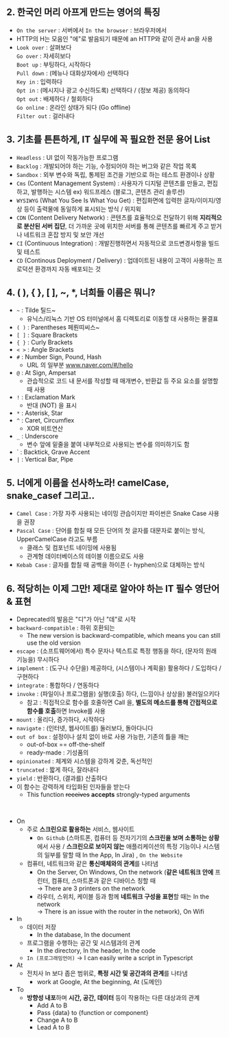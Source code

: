 ## 2. 한국인 머리 아프게 만드는 영어의 특징

- `On the server` : 서버에서 
`In the browser` : 브라우저에서
- HTTP의 H는 모음인 "에"로 발음되기 때문에 an HTTP와 같이 관사 an을 사용
- `Look over` : 살펴보다 <br>
`Go over` : 자세히보다<br>
`Boot up` : 부팅하다, 시작하다<br>
`Pull down` : (메뉴나 대화상자에서) 선택하다<br>
`Key in` : 입력하다<br>
`Opt in` : (메시지나 광고 수신하도록) 선택하다 / (정보 제공) 동의하다<br>
`Opt out` : 배제하다 / 철회하다<br>
`Go online` : 온라인 상태가 되다 (Go offline)<br>
`Filter out` : 걸러내다

## 3. 기초를 튼튼하게, IT 실무에 꼭 필요한 전문 용어 List
- `Headless` : UI 없이 작동가능한 프로그램
- `Backlog` : 개발되어야 하는 기능, 수정되어야 하는 버그와 같은 작업 목록
- `Sandbox` : 외부 변수와 독립, 통제된 조건을 기반으로 하는 테스트 환경이나 상황
- `Cms` (Content Management System) : 사용자가 디지털 콘텐츠를 만들고, 편집하고, 발행하는 시스템 ex) 워드프레스 (블로그, 콘텐츠 관리 솔루션)
- `WYSIWYG` (What You See Is What You Get) : 편집화면에 입력한 글자/이미지/영상 등이 출력물에 동일하게 표시되는 방식 / 위지윅
- `CDN` (Content Delivery Network) : 콘텐츠를 효율적으로 전달하기 위해 **지리적으로 분산된 서버 집단**, 더 가까운 곳에 위치한 서버를 통해 콘텐츠를 빠르게 주고 받거나 네트워크 혼잡 방지 및 보안 개선
- `CI` (Continuous Integration) : 개발진행하면서 자동적으로 코드변경사항을 빌드 및 테스트
- `CD` (Continous Deployment / Delivery) : 업데이트된 내용이 고객이 사용하는 프로덕션 환경까지 자동 배포되는 것

## 4. ( ), { }, [ ], ~, *, 너희들 이름은 뭐니?

- `~` : Tilde 틸드~
    - 유닉스/리눅스 기반 OS 터미널에서 홈 디렉토리로 이동할 대 사용하는 물결표
- `( )` : Parentheses 페뤈띠씨스~
- `[ ]` : Square Brackets
- `{ }` : Curly Brackets
- `< >` : Angle Brackets
- `#` : Number Sign, Pound, Hash
    - URL 의 일부분 www.naver.com/#/hello
- `@` : At Sign, Ampersat
    - 관습적으로 코드 내 문서를 작성할 때 매개변수, 반환값 등 주요 요소를 설명할 때 사용
- `!` : Exclamation Mark
    - 반대 (NOT) 을 표시
- `*` : Asterisk, Star
- `^` : Caret, Circumflex
    - XOR 비트연산
- `_` : Underscore
    - 변수 앞에 밑줄을 붙여 내부적으로 사용되는 변수를 의미하기도 함
- ` : Backtick, Grave Accent
- `|` : Vertical Bar, Pipe

## 5. 너에게 이름을 선사하노라! camelCase, snake_casef 그리고..

- `Camel Case` : 가장 자주 사용되는 네이밍 관습이지만 파이썬은 Snake Case 사용을 권장
- `Pascal Case` : 단어를 합칠 때 모든 단어의 첫 글자를 대문자로 붙이는 방식, UpperCamelCase 라고도 부름
    - 클래스 및 컴포넌트 네이밍에 사용됨
    - 관계형 데이터베이스의 테이블 이름으로도 사용
- `Kebab Case` : 글자를 합칠 때 공백을 하이픈 (- hyphen)으로 대체하는 방식

## 6. 적당히는 이제 그만! 제대로 알아야 하는 IT 필수 영단어 & 표현

- Deprecated의 발음은 "디"가 아닌 "데"로 시작
- `backward-compatible` : 하위 호환되는
    - The new version is backward-compatible, which means you can still use the old version
- `escape` : (소프트웨어에서) 특수 문자나 텍스트로 특정 행동을 하다, (문자의 원래 기능을) 무시하다
- `implement` : (도구나 수단을) 제공하다, (시스템이나 계획을) 활용하다 / 도입하다 / 구현하다
- `integrate` : 통합하다 / 연동하다
- `invoke` : (파일이나 프로그램을) 실행(호출) 하다, (느낌이나 상상을) 불러일으키다
    - 참고 : 직접적으로 함수를 호줄하면 Call 을, **별도의 메소드를 통해 간접적으로 함수를 호출**하면 Invoke를 사용
- `mount` : 올리다, 증가하다, 시작하다
- `navigate` : (인터넷, 웹사이트를) 둘러보다, 돌아다니다
- `out of box` : 설정이나 설치 없이 바로 사용 가능한, 기존의 틀을 깨는
    - out-of-box == off-the-shelf
    - ready-made : 기성품의
- `opinionated` : 체계와 시스템을 강하게 갖춘, 독선적인
- `truncated` : 짧게 하다, 잘라내다
- `yield` : 반환하다, (결과를) 산출하다
- 이 함수는 강력하게 타입화된 인자들을 받는다
    - This function ~~receives~~ **accepts** strongly-typed arguments
<br>

- On
    - 주로 **스크린으로 활용하는** 서비스, 웹사이트
        - `On Github` (스마트폰, 컴퓨터 등 전자기기의 **스크린을 보며 소통하는 상황**에서 사용 / **스크린으로 보이지 않는** 애플리케이션의 특정 기능이나 시스템의 일부를 말할 때 In the App, In Jira) , `On the Website`
    - 컴퓨터, 네트워크와 같은 **통신매체와의 관계**를 나타냄
        - On the Server, On Windows, On the network (**같은 네트워크 안에** 프린터, 컴퓨터, 스마트폰과 같은 디바이스 칭할 때 <br> → There are 3 printers on the network
        - 라우터, 스위치, 케이블 등과 함께 **네트워크 구성을 표현**할 때는 In the network <br> → There is an issue with the router in the network), On Wifi
- In
    - 데이터 저장
        - In the database, In the document
    - 프로그램을 수행하는 공간 및 시스템과의 관계
        - In the directory, In the header, In the code
    - `In (프로그래밍언어)` → I can easily write a script in Typescript
- At
    - 전치사 In 보다 좁은 범위로, **특정 시간 및 공간과의 관계**를 나타냄
        - work at Google, At the beginning, At (도메인)
- To
    - **방향성 내포**하며 **시간, 공간, 데이터** 등이 작용하는 다른 대상과의 관계
        - Add A to B
        - Pass {data} to {function or component}
        - Change A to B
        - Lead A to B
